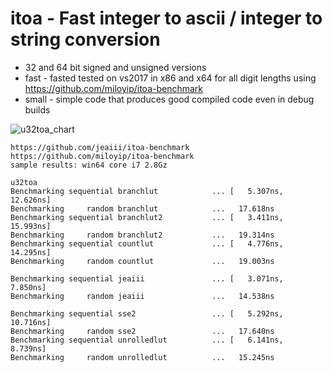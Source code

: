 # itoa - Fast integer to ascii / integer to string conversion
- 32 and 64 bit signed and unsigned versions
- fast - fasted tested on vs2017 in x86 and x64 for all digit lengths using https://github.com/miloyip/itoa-benchmark
- small - simple code that produces good compiled code even in debug builds

![u32toa_chart](https://github.com/jeaiii/itoa/blob/master/chart.png)

```
https://github.com/jeaiii/itoa-benchmark
https://github.com/miloyip/itoa-benchmark
sample results: win64 core i7 2.8Gz

u32toa
Benchmarking sequential branchlut            ... [   5.307ns,   12.626ns]
Benchmarking     random branchlut            ...   17.618ns
Benchmarking sequential branchlut2           ... [   3.411ns,   15.993ns]
Benchmarking     random branchlut2           ...   19.314ns
Benchmarking sequential countlut             ... [   4.776ns,   14.295ns]
Benchmarking     random countlut             ...   19.003ns

Benchmarking sequential jeaiii               ... [   3.071ns,    7.850ns]
Benchmarking     random jeaiii               ...   14.538ns

Benchmarking sequential sse2                 ... [   5.292ns,   10.716ns]
Benchmarking     random sse2                 ...   17.640ns
Benchmarking sequential unrolledlut          ... [   6.141ns,    8.739ns]
Benchmarking     random unrolledlut          ...   15.245ns
```

